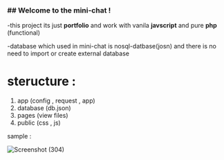 ### ## Welcome to the mini-chat !

-this project its just **portfolio** and work with vanila **javscript** and pure **php** (functional) 

-database which used in mini-chat is nosql-datbase(josn) and there is no need to import or create external database 


# steructure :

1. app (config , request , app)
2. database (db.json)
3. pages (view files)
4. public (css , js)


sample : 


![Screenshot (304)](https://user-images.githubusercontent.com/110903442/209528470-c2c1a7af-806a-4b01-b18e-21373a9e720a.png)

